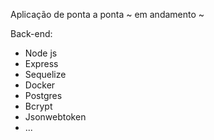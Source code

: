 Aplicação de ponta a ponta ~ em andamento ~

Back-end:
- Node js
- Express 
- Sequelize
- Docker 
- Postgres
- Bcrypt
- Jsonwebtoken 
- ...



